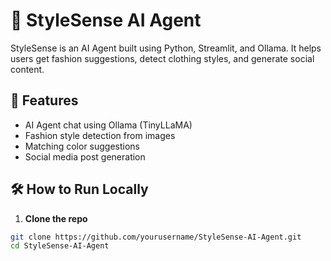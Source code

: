 # 👗 StyleSense AI Agent

StyleSense is an AI Agent built using Python, Streamlit, and Ollama. It helps users get fashion suggestions, detect clothing styles, and generate social content.

## 🚀 Features
- AI Agent chat using Ollama (TinyLLaMA)
- Fashion style detection from images
- Matching color suggestions
- Social media post generation

## 🛠️ How to Run Locally
1. **Clone the repo**
```bash
git clone https://github.com/yourusername/StyleSense-AI-Agent.git
cd StyleSense-AI-Agent
